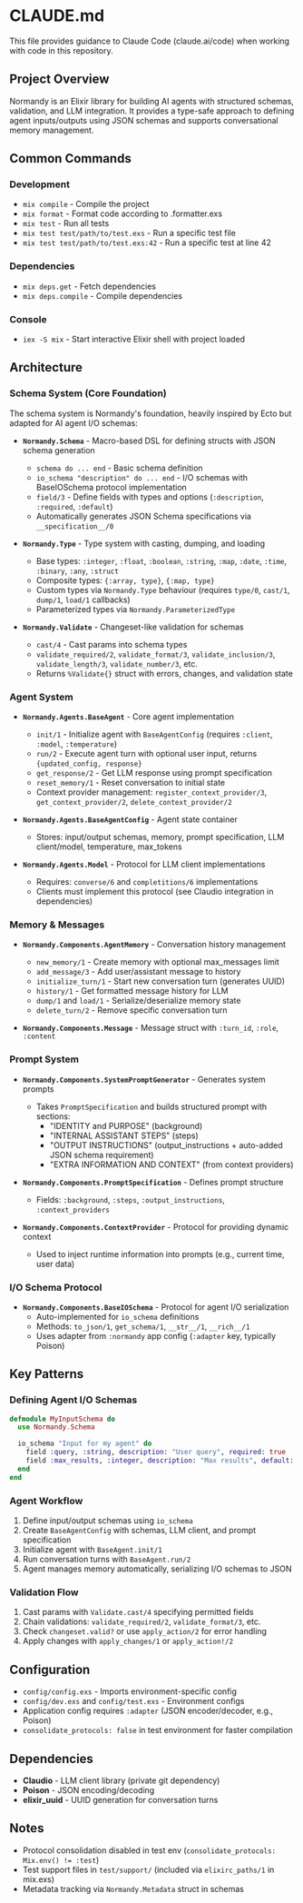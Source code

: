 # CLAUDE.md

This file provides guidance to Claude Code (claude.ai/code) when working with code in this repository.

## Project Overview

Normandy is an Elixir library for building AI agents with structured schemas, validation, and LLM integration. It provides a type-safe approach to defining agent inputs/outputs using JSON schemas and supports conversational memory management.

## Common Commands

### Development
- `mix compile` - Compile the project
- `mix format` - Format code according to .formatter.exs
- `mix test` - Run all tests
- `mix test test/path/to/test.exs` - Run a specific test file
- `mix test test/path/to/test.exs:42` - Run a specific test at line 42

### Dependencies
- `mix deps.get` - Fetch dependencies
- `mix deps.compile` - Compile dependencies

### Console
- `iex -S mix` - Start interactive Elixir shell with project loaded

## Architecture

### Schema System (Core Foundation)

The schema system is Normandy's foundation, heavily inspired by Ecto but adapted for AI agent I/O schemas:

- **`Normandy.Schema`** - Macro-based DSL for defining structs with JSON schema generation
  - `schema do ... end` - Basic schema definition
  - `io_schema "description" do ... end` - I/O schemas with BaseIOSchema protocol implementation
  - `field/3` - Define fields with types and options (`:description`, `:required`, `:default`)
  - Automatically generates JSON Schema specifications via `__specification__/0`

- **`Normandy.Type`** - Type system with casting, dumping, and loading
  - Base types: `:integer`, `:float`, `:boolean`, `:string`, `:map`, `:date`, `:time`, `:binary`, `:any`, `:struct`
  - Composite types: `{:array, type}`, `{:map, type}`
  - Custom types via `Normandy.Type` behaviour (requires `type/0`, `cast/1`, `dump/1`, `load/1` callbacks)
  - Parameterized types via `Normandy.ParameterizedType`

- **`Normandy.Validate`** - Changeset-like validation for schemas
  - `cast/4` - Cast params into schema types
  - `validate_required/2`, `validate_format/3`, `validate_inclusion/3`, `validate_length/3`, `validate_number/3`, etc.
  - Returns `%Validate{}` struct with errors, changes, and validation state

### Agent System

- **`Normandy.Agents.BaseAgent`** - Core agent implementation
  - `init/1` - Initialize agent with `BaseAgentConfig` (requires `:client`, `:model`, `:temperature`)
  - `run/2` - Execute agent turn with optional user input, returns `{updated_config, response}`
  - `get_response/2` - Get LLM response using prompt specification
  - `reset_memory/1` - Reset conversation to initial state
  - Context provider management: `register_context_provider/3`, `get_context_provider/2`, `delete_context_provider/2`

- **`Normandy.Agents.BaseAgentConfig`** - Agent state container
  - Stores: input/output schemas, memory, prompt specification, LLM client/model, temperature, max_tokens

- **`Normandy.Agents.Model`** - Protocol for LLM client implementations
  - Requires: `converse/6` and `completitions/6` implementations
  - Clients must implement this protocol (see Claudio integration in dependencies)

### Memory & Messages

- **`Normandy.Components.AgentMemory`** - Conversation history management
  - `new_memory/1` - Create memory with optional max_messages limit
  - `add_message/3` - Add user/assistant message to history
  - `initialize_turn/1` - Start new conversation turn (generates UUID)
  - `history/1` - Get formatted message history for LLM
  - `dump/1` and `load/1` - Serialize/deserialize memory state
  - `delete_turn/2` - Remove specific conversation turn

- **`Normandy.Components.Message`** - Message struct with `:turn_id`, `:role`, `:content`

### Prompt System

- **`Normandy.Components.SystemPromptGenerator`** - Generates system prompts
  - Takes `PromptSpecification` and builds structured prompt with sections:
    - "IDENTITY and PURPOSE" (background)
    - "INTERNAL ASSISTANT STEPS" (steps)
    - "OUTPUT INSTRUCTIONS" (output_instructions + auto-added JSON schema requirement)
    - "EXTRA INFORMATION AND CONTEXT" (from context providers)

- **`Normandy.Components.PromptSpecification`** - Defines prompt structure
  - Fields: `:background`, `:steps`, `:output_instructions`, `:context_providers`

- **`Normandy.Components.ContextProvider`** - Protocol for providing dynamic context
  - Used to inject runtime information into prompts (e.g., current time, user data)

### I/O Schema Protocol

- **`Normandy.Components.BaseIOSchema`** - Protocol for agent I/O serialization
  - Auto-implemented for `io_schema` definitions
  - Methods: `to_json/1`, `get_schema/1`, `__str__/1`, `__rich__/1`
  - Uses adapter from `:normandy` app config (`:adapter` key, typically Poison)

## Key Patterns

### Defining Agent I/O Schemas

```elixir
defmodule MyInputSchema do
  use Normandy.Schema

  io_schema "Input for my agent" do
    field :query, :string, description: "User query", required: true
    field :max_results, :integer, description: "Max results", default: 10
  end
end
```

### Agent Workflow

1. Define input/output schemas using `io_schema`
2. Create `BaseAgentConfig` with schemas, LLM client, and prompt specification
3. Initialize agent with `BaseAgent.init/1`
4. Run conversation turns with `BaseAgent.run/2`
5. Agent manages memory automatically, serializing I/O schemas to JSON

### Validation Flow

1. Cast params with `Validate.cast/4` specifying permitted fields
2. Chain validations: `validate_required/2`, `validate_format/3`, etc.
3. Check `changeset.valid?` or use `apply_action/2` for error handling
4. Apply changes with `apply_changes/1` or `apply_action!/2`

## Configuration

- `config/config.exs` - Imports environment-specific config
- `config/dev.exs` and `config/test.exs` - Environment configs
- Application config requires `:adapter` (JSON encoder/decoder, e.g., Poison)
- `consolidate_protocols: false` in test environment for faster compilation

## Dependencies

- **Claudio** - LLM client library (private git dependency)
- **Poison** - JSON encoding/decoding
- **elixir_uuid** - UUID generation for conversation turns

## Notes

- Protocol consolidation disabled in test env (`consolidate_protocols: Mix.env() != :test`)
- Test support files in `test/support/` (included via `elixirc_paths/1` in mix.exs)
- Metadata tracking via `Normandy.Metadata` struct in schemas
